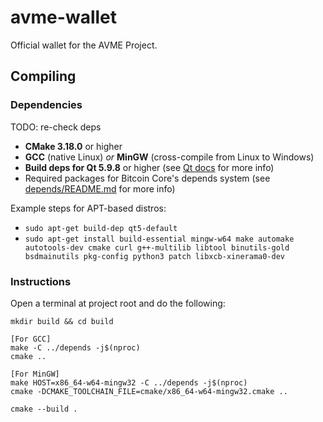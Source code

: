 # avme-wallet

Official wallet for the AVME Project.

## Compiling

### Dependencies
TODO: re-check deps
* **CMake 3.18.0** or higher
* **GCC** (native Linux) *or* **MinGW** (cross-compile from Linux to Windows)
* **Build deps for Qt 5.9.8** or higher (see [Qt docs](https://wiki.qt.io/Building_Qt_5_from_Git) for more info)
* Required packages for Bitcoin Core's depends system (see [depends/README.md](depends/README.md) for more info)

Example steps for APT-based distros:
* `sudo apt-get build-dep qt5-default`
* `sudo apt-get install build-essential mingw-w64 make automake autotools-dev cmake curl g++-multilib libtool binutils-gold bsdmainutils pkg-config python3 patch libxcb-xinerama0-dev`

### Instructions

Open a terminal at project root and do the following:

```
mkdir build && cd build

[For GCC]
make -C ../depends -j$(nproc)
cmake ..

[For MinGW]
make HOST=x86_64-w64-mingw32 -C ../depends -j$(nproc)
cmake -DCMAKE_TOOLCHAIN_FILE=cmake/x86_64-w64-mingw32.cmake ..

cmake --build .
```

